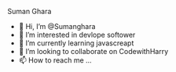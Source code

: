   Suman Ghara
- 👋 Hi, I’m @Sumanghara
- 👀 I’m interested in devlope softower
- 🌱 I’m currently learning javascreapt
- 💞️ I’m looking to collaborate on CodewithHarry
- 📫 How to reach me ...

<!---
Sumanghara/Sumanghara is a ✨ special ✨ repository because its `README.md` (this file) appears on your GitHub profile.
You can click the Preview link to take a look at your changes.
--->
